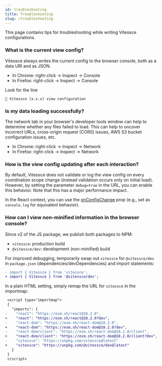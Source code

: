 ```yaml
---
id: troubleshooting
title: Troubleshooting
slug: /troubleshooting
---
```


This page contains tips for troubleshooting while writing Vitessce configurations.

### What is the current view config?

Vitessce always writes the current config to the browser console, both as a data URI and as JSON.

- In Chrome: right-click -> Inspect -> Console
- In Firefox: right-click -> Inspect -> Console

Look for the line

```
🚄 Vitessce (x.x.x) view configuration
```

### Is my data loading successfully?

The network tab in your browser's developer tools window can help to determine whether any files failed to load.
This can help to uncover incorrect URLs, cross-origin request (CORS) issues, AWS S3 bucket configuration issues, etc.


- In Chrome: right-click -> Inspect -> Network
- In Firefox: right-click -> Inspect -> Network

### How is the view config updating after each interaction?

By default, Vitessce does not validate or log the view config on every coordination scope change (instead validation occurs only on initial load).
However, by setting the parameter `debug=true` in the URL, you can enable this behavior.
Note that this has a major performance impact.

In the React context, you can use the [onConfigChange](/docs/js-react-vitessce/#onconfigchange) prop (e.g., set as `console.log` for equivalent behavior).

### How can I view non-minified information in the browser console?

Since v2 of the JS package, we publish both packages to NPM:
- `vitessce`: production build
- `@vitessce/dev`: development (non-minified) build

For improved debugging, temporarily swap out `vitessce` for `@vitessce/dev` in `package.json` (dependencies/devDependencies) and import statements:

```diff
- import { Vitessce } from 'vitessce';
+ import { Vitessce } from '@vitessce/dev';
```

In a plain HTML setting, simply remap the URL for `vitessce` in the importmap:

```diff {10-11}
 <script type="importmap">
 {
   "imports": {
-    "react": "https://esm.sh/react@18.2.0",
+    "react": "https://esm.sh/react@18.2.0?dev",
-    "react-dom": "https://esm.sh/react-dom@18.2.0",
+    "react-dom": "https://esm.sh/react-dom@18.2.0?dev",
-    "react-dom/client": "https://esm.sh/react-dom@18.2.0/client",
+    "react-dom/client": "https://esm.sh/react-dom@18.2.0/client?dev",
-    "vitessce": "https://unpkg.com/vitessce@latest"
+    "vitessce": "https://unpkg.com/@vitessce/dev@latest"
   }
 }
 </script>
```
